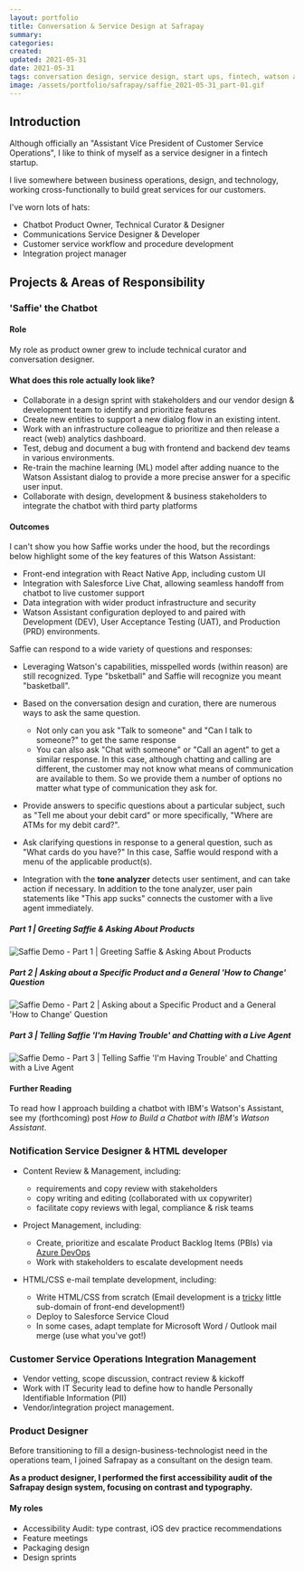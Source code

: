```yaml
---
layout: portfolio
title: Conversation & Service Design at Safrapay
summary:
categories:
created: 
updated: 2021-05-31
date: 2021-05-31
tags: conversation design, service design, start ups, fintech, watson assistant, ibm cloud, integration
image: /assets/portfolio/safrapay/saffie_2021-05-31_part-01.gif
---
```


<!--
- **Processes:**
- **Tools:**
- **Technologies:**
- **Designed For:**
-->

## Introduction

Although officially an "Assistant Vice President of Customer Service Operations", I like to think of myself as a service designer in a fintech startup.

I live somewhere between business operations, design, and technology, working cross-functionally to build great services for our customers.

I've worn lots of hats:

- Chatbot Product Owner, Technical Curator & Designer
- Communications Service Designer & Developer
- Customer service workflow and procedure development
- Integration project manager

## Projects & Areas of Responsibility

### 'Saffie' the Chatbot

#### Role

My role as product owner grew to include technical curator and conversation designer.

#### What does this role actually look like?

- Collaborate in a design sprint with stakeholders and our vendor design & development team to identify and prioritize features
- Create new entities to support a new dialog flow in an existing intent.
- Work with an infrastructure colleague to prioritize and then release a react (web) analytics dashboard.
- Test, debug and document a bug with frontend and backend dev teams in various environments.  
- Re-train the machine learning (ML) model after adding nuance to the Watson Assistant dialog to provide a more precise answer for a specific user input.
- Collaborate with design, development & business stakeholders to integrate the chatbot with third party platforms

#### Outcomes

I can't show you how Saffie works under the hood, but the recordings below highlight some of the key features of this Watson Assistant:

- Front-end integration with React Native App, including custom UI
- Integration with Salesforce Live Chat, allowing seamless handoff from chatbot to live customer support
- Data integration with wider product infrastructure and security
- Watson Assistant configuration deployed to and paired with Development (DEV), User Acceptance Testing (UAT), and Production (PRD) environments.

Saffie can respond to a wide variety of questions and responses:

- Leveraging Watson's capabilities, misspelled words (within reason) are still recognized.  Type "bsketball" and Saffie will recognize you meant "basketball".
- Based on the conversation design and curation, there are numerous ways to ask the same question.
  - Not only can you ask "Talk to someone" and "Can I talk to someone?" to get the same response
  - You can also ask "Chat with someone" or "Call an agent" to get a similar response.  In this case, although chatting and calling are different, the customer may not know what means of communication are available to them.  So we provide them a number of options no matter what type of communication they ask for.

- Provide answers to specific questions about a particular subject, such as "Tell me about your debit card" or more specifically, "Where are ATMs for my debit card?".
- Ask clarifying questions in response to a general question, such as "What cards do you have?"  In this case, Saffie would respond with a menu of the applicable product(s).
- Integration with the **tone analyzer** detects user sentiment, and can take action if necessary.  In addition to the tone analyzer, user pain statements like "This app sucks" connects the customer with a live agent immediately.

<!-- Insert Screen Recording Here -->

##### Part 1 | Greeting Saffie & Asking About Products

![Saffie Demo - Part 1 | Greeting Saffie & Asking About Products](/assets/portfolio/safrapay/saffie_2021-05-31_part-01.gif)

##### Part 2 | Asking about a Specific Product and a General 'How to Change' Question

![Saffie Demo - Part 2 | Asking about a Specific Product and a General 'How to Change' Question](/assets/portfolio/safrapay/saffie_2021-05-31_part-02.gif)

##### Part 3 | Telling Saffie 'I'm Having Trouble' and Chatting with a Live Agent

![Saffie Demo - Part 3 | Telling Saffie 'I'm Having Trouble' and Chatting with a Live Agent](/assets/portfolio/safrapay/saffie_2021-05-31_part-03.gif)

<!--
Demo Script

1. Customer Service screen in App
2. Saffie Welcome
3. "How, how are you?"
4. "What products do you have?" -> Clover Go
5. "Do you have the PAX A920?"
6. "I want to change something" -> How to update my Banking Account Information -> No -> Positive Feedback
7. "I'm having trouble" -> I'm lost in the app -> Chat live
8. Chat "Hi!, This is a demo of salesforce live chat.  I'm typing this live right now."
8b. Chat: "I see the avatar has changed.  It's an S now instead of a robot."
8c. Chat: "Yes, that's because you're not talking to Saffie anymore.  You're talking to me!.'
8d. Chat: "Great, can you please close Salesforce live chat?  I want to talk to Saffie again."
8e.  Chat: Sure!  Goodbye.
9. Chat: "Tell me about Safrapay"
-->

#### Further Reading

To read how I approach building a chatbot with IBM's Watson's Assistant, see my (forthcoming) post *How to Build a Chatbot with IBM's Watson Assistant*.

### Notification Service Designer & HTML developer

- Content Review & Management, including:
  - requirements and copy review with stakeholders
  - copy writing and editing (collaborated with ux copywriter)
  - facilitate copy reviews with legal, compliance & risk teams

- Project Management, including:
  - Create, prioritize and escalate Product Backlog Items (PBIs) via [Azure DevOps](https://azure.microsoft.com/)
  - Work with stakeholders to escalate development needs

- HTML/CSS e-mail template development, including:
  - Write HTML/CSS from scratch  (Email development is a [tricky](https://www.caniemail.com/) little sub-domain of front-end development!)
  - Deploy to Salesforce Service Cloud
  - In some cases, adapt template for Microsoft Word / Outlook mail merge (use what you've got!)

### Customer Service Operations Integration Management

- Vendor vetting, scope discussion, contract review & kickoff
- Work with IT Security lead to define how to handle Personally Identifiable Information (PII)
- Vendor/integration project management.

### Product Designer

Before transitioning to fill a design-business-technologist need in the operations team, I joined Safrapay as a consultant on the design team.

**As a product designer, I performed the first accessibility audit of the Safrapay design system, focusing on contrast and typography.**

#### My roles

- Accessibility Audit: type contrast, iOS dev practice recommendations
- Feature meetings
- Packaging design
- Design sprints
